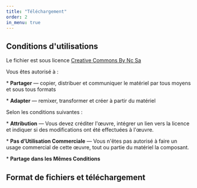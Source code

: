 ```yaml
---
title: "Téléchargement"
order: 2
in_menu: true
---
```

## Conditions d'utilisations

Le fichier est sous licence [Creative Commons By Nc Sa](https://creativecommons.org/licenses/by-nc-sa/4.0/deed.fr)

Vous êtes autorisé à :

\* **Partager** — copier, distribuer et communiquer le matériel par tous moyens et sous tous formats

\* **Adapter** — remixer, transformer et créer à partir du matériel 

Selon les conditions suivantes :

\* **Attribution** — Vous devez créditer l'œuvre, intégrer un lien vers la licence et indiquer si des modifications ont été effectuées à l'œuvre.

\* **Pas d’Utilisation Commerciale** — Vous n'êtes pas autorisé à faire un usage commercial de cette œuvre, tout ou partie du matériel la composant.

\* **Partage dans les Mêmes Conditions**

## Format de fichiers et téléchargement 